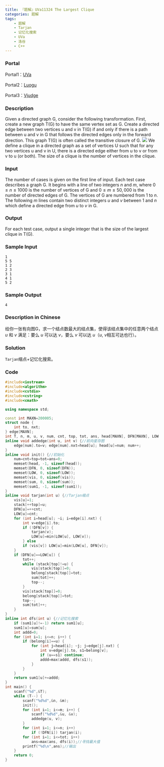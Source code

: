 ```yaml
---
title: 『题解』UVa11324 The Largest Clique
categories: 题解
tags:
    - 题解
    - Tarjan
    - 记忆化搜索
    - UVa
    - 洛谷
    - C++
---
```


### Portal

Portal1：[UVa](https://uva.onlinejudge.org/index.php?option=com_onlinejudge&Itemid=8&page=show_problem&problem=2299)

Portal2：[Luogu](https://www.luogu.com.cn/problem/UVA11324)

Portal3：[Vjudge](https://vjudge.net/problem/UVA-11324)

### Description

Given a directed graph $\text{G}$, consider the following transformation.
First, create a new graph $\text{T(G)}$ to have the same vertex set as $\text{G}$. Create a directed edge between two vertices u and v in $\text{T(G)}$ if and only if there is a path between u and v in $\text{G}$ that follows the directed edges only in the forward direction. This graph $\text{T(G)}$ is often called the $\text{transitive closure}$ of $\text{G}$.
![](https://i.loli.net/2019/02/23/5c7127b4a548d.png)
We define a $\text{clique}$ in a directed graph as a set of vertices $\text{U}$ such that for any two vertices u and v in $\text{U}$, there is a directed edge either from u to v or from v to u (or both). The size of a clique is the number of vertices in the clique.

### Input

The number of cases is given on the first line of input. Each test case describes a graph $\text{G}$. It begins with a line of two integers $n$ and $m$, where $0 \leq n \leq 1000$ is the number of vertices of $\text{G}$ and $0 \leq m \leq 50, 000$ is the number of directed edges of $\text{G}$. The vertices of $\text{G}$ are numbered from $1$ to $n$. The following $m$ lines contain two distinct integers $u$ and $v$ between $1$ and $n$ which define a directed edge from $u$ to $v$ in $\text{G}$.

### Output

For each test case, output a single integer that is the size of the largest clique in $\text{T(G)}$.

### Sample Input

```
1
5 5
1 2
2 3
3 1
4 1
5 2
```

### Sample Output

```
4
```

### Description in Chinese

给你一张有向图$\text{G}$，求一个结点数最大的结点集，使得该结点集中的任意两个结点 $u$ 和 $v$ 满足：要么 $u$ 可以达 $v$，要么 $v$ 可以达 $u$（$u$, $v$相互可达也行）。

### Solution

`Tarjan`缩点$+$记忆化搜索。

### Code

```cpp
#include<iostream>
#include<algorithm>
#include<cstdio>
#include<cstring>
#include<cmath>

using namespace std;

const int MAXN=200005;
struct node {
    int to, nxt;
} edge[MAXN];
int T, n, m, u, v, num, cnt, top, tot, ans, head[MAXN], DFN[MAXN], LOW[MAXN], sum[MAXN], vis[MAXN], sum1[MAXN], stack[MAXN], belong[MAXN];
inline void addedge(int u, int v) {//前向星存图
    edge[num].to=v; edge[num].nxt=head[u]; head[u]=num; num++;
}
inline void init() {//初始化
    num=cnt=top=tot=ans=0;
    memset(head, -1, sizeof(head));
    memset(DFN, 0, sizeof(DFN));
    memset(LOW, 0, sizeof(LOW));
    memset(vis, 0, sizeof(vis));
    memset(sum, 0, sizeof(sum));
    memset(sum1, -1, sizeof(sum1));
}
inline void tarjan(int u) {//Tarjan缩点
    vis[u]=1;
    stack[++top]=u;
    DFN[u]=++cnt;
    LOW[u]=cnt;
    for (int i=head[u]; ~i; i=edge[i].nxt) {
        int v=edge[i].to;
        if (!DFN[v]) {
            tarjan(v);
            LOW[u]=min(LOW[u], LOW[v]);
        } else
        if (vis[v]) LOW[u]=min(LOW[u], DFN[v]);
    }
    if (DFN[u]==LOW[u]) {
        tot++;
        while (stack[top]!=u) {
            vis[stack[top]]=0;
            belong[stack[top]]=tot;
            sum[tot]++;
            top--;
        }
        vis[stack[top]]=0;
        belong[stack[top]]=tot;
        top--;
        sum[tot]++;
    }
}
inline int dfs(int u) {//记忆化搜索
    if (sum1[u]!=-1) return sum1[u];
    sum1[u]=sum[u];
    int addd=0;
    for (int i=1; i<=n; i++) {
        if (belong[i]==u) {
            for (int j=head[i]; ~j; j=edge[j].nxt) {
                int v=edge[j].to, s1=belong[v];
                if (u==s1) continue;
                addd=max(addd, dfs(s1));
            }
        }
    }
    return sum1[u]+=addd;
}
int main() {
    scanf("%d",&T);
    while (T--) {
        scanf("%d%d",&n, &m);
        init();
        for (int i=1; i<=m; i++) {
            scanf("%d%d",&u, &v);
            addedge(u, v);
        }
        for (int i=1; i<=n; i++)
            if (!DFN[i]) tarjan(i);
        for (int i=1; i<=tot; i++)
            ans=max(ans, dfs(i));//寻找最大值
        printf("%d\n",ans);//输出
    }
    return 0;
}
```